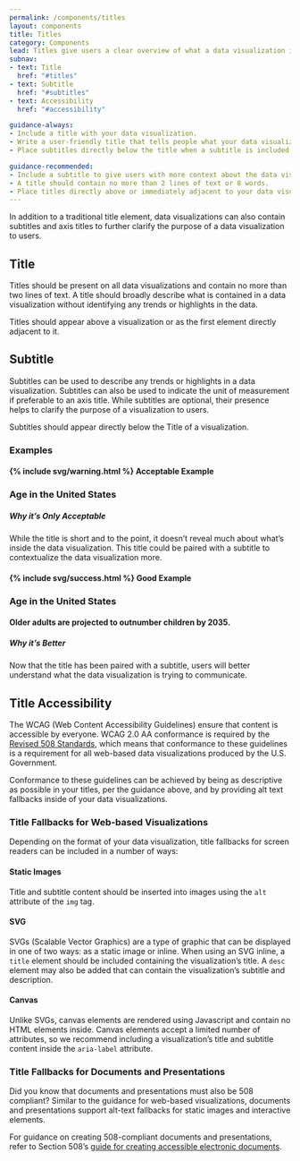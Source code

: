 ```yaml
---
permalink: /components/titles
layout: components
title: Titles
category: Components
lead: Titles give users a clear overview of what a data visualization is about.
subnav:
- text: Title
  href: "#titles"
- text: Subtitle
  href: "#subtitles"
- text: Accessibility
  href: "#accessibility"

guidance-always:
- Include a title with your data visualization.
- Write a user-friendly title that tells people what your data visualization is about.
- Place subtitles directly below the title when a subtitle is included.

guidance-recommended:
- Include a subtitle to give users with more context about the data visualization.
- A title should contain no more than 2 lines of text or 8 words.
- Place titles directly above or immediately adjacent to your data visualization.
---
```

<p>
  In addition to a traditional title element, data visualizations can also
  contain subtitles and axis titles to further clarify the purpose of a data
  visualization to users.
</p>
<div id="titles">
  <h2>Title</h2>
  <p>
    Titles should be present on all data visualizations and contain no more than
    two lines of text. A title should broadly describe what is contained in a
    data visualization without identifying any trends or highlights in the data.
  </p>
  <p>
    Titles should appear above a visualization or as the first element directly
    adjacent to it.
  </p>
</div>
<div id="subtitles">
  <h2>Subtitle</h2>
  <p>
    Subtitles can be used to describe any trends or highlights in a data
    visualization. Subtitles can also be used to indicate the unit of 
    measurement if preferable to an axis title. While subtitles are optional,
    their presence helps to clarify the purpose of a visualization to users.
  </p>
  <p>
    Subtitles should appear directly below the Title of a visualization.
  </p>
  <div id="examples">
    <h3>Examples</h3>
    <div class="component-examples clearfix">
      <div class="usa-chart-card example-side-by-side">
        <h4>{% include svg/warning.html %} Acceptable Example</h4>
        <div class="usa-chart-header">
          <h3 class="usa-chart-title">Age in the United States</h3>
        </div>
        <h5 class="usa-color-heading">Why it’s Only Acceptable</h5>
        <p>
          While the title is short and to the point, it doesn’t reveal much
          about what’s inside the data visualization. This title could be paired
          with a subtitle to contextualize the data visualization more.
        </p>
      </div>
      <div class="usa-chart-card example-side-by-side">
        <h4>{% include svg/success.html %} Good Example</h4>
        <div class="usa-chart-header">
          <h3 class="usa-chart-title">Age in the United States</h3>
          <h4 class="usa-chart-subtitle">Older adults are projected to outnumber children by 2035.</h4>
          <h5 class="usa-color-heading">Why it’s Better</h5>
          <p>
            Now that the title has been paired with a subtitle, users will better
            understand what the data visualization is trying to communicate.
          </p>
        </div>
      </div>
    </div>
  </div>
</div>
<div id="accessibility">
  <h2>Title Accessibility</h2>
  <p>
    The WCAG (Web Content Accessibility Guidelines) ensure that content is
    accessible by everyone. WCAG 2.0 AA conformance is required by the
    <a href="https://www.access-board.gov/guidelines-and-standards/communications-and-it/about-the-ict-refresh/final-rule/text-of-the-standards-and-guidelines" target="_blank">Revised 508 Standards</a>, which means that conformance to
    these guidelines is a requirement for all web-based data visualizations
    produced by the U.S. Government.
  </p>
  <p>
    Conformance to these guidelines can be achieved by being as descriptive as
    possible in your titles, per the guidance above, and by providing alt text
    fallbacks inside of your data visualizations.
  </p>
  <h3>Title Fallbacks for Web-based Visualizations</h3>
  <p>
    Depending on the format of your data visualization, title fallbacks for
    screen readers can be included in a number of ways:
  </p> 
  <h4>Static Images</h4>
  <p>
    Title and subtitle content should be inserted into images using the
    <code>alt</code> attribute of the <code>img</code> tag. 
  </p>
  <h4>SVG</h4>
  <p>
    SVGs (Scalable Vector Graphics) are a type of graphic that can be displayed
    in one of two ways: as a static image or inline. When using an SVG inline, a
    <code>title</code> element should be included containing the
    visualization’s title. A <code>desc</code> element may also be added that
    can contain the visualization’s subtitle and description.
  </p>
  <h4>Canvas</h4>
  <p>
    Unlike SVGs, canvas elements are rendered using Javascript and contain no
    HTML elements inside. Canvas elements accept a limited number of attributes,
    so we recommend including a visualization’s title and subtitle content
    inside the <code>aria-label</code> attribute.
  </p>
  <h3>Title Fallbacks for Documents and Presentations</h3>
  <p>
    Did you know that documents and presentations must also be
    508 compliant? Similar to the guidance for web-based visualizations,
    documents and presentations support alt-text fallbacks for static images
    and interactive elements.
  </p>
  <p>
    For guidance on creating 508-compliant documents and presentations, refer to
    Section 508’s
    <a href="https://www.section508.gov/content/build/create-accessible-documents" target="_blank">guide for creating accessible electronic documents</a>.
  </p>
</div>
